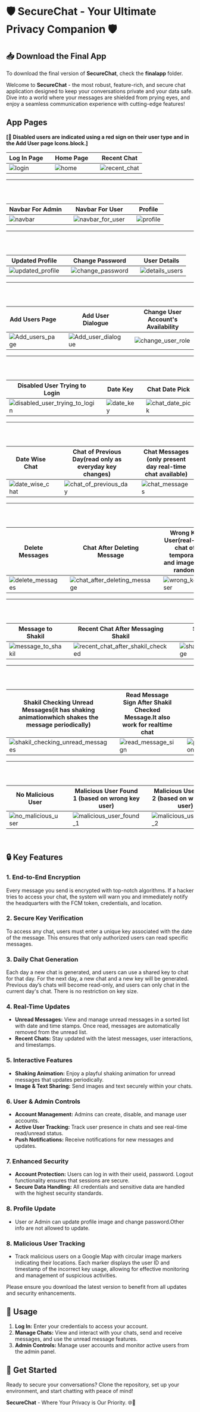 # 🛡️ SecureChat - Your Ultimate Privacy Companion 🛡️

## 📥 Download the Final App

To download the final version of **SecureChat**, check the **finalapp** folder.


Welcome to **SecureChat** - the most robust, feature-rich, and secure chat application designed to keep your conversations private and your data safe. Dive into a world where your messages are shielded from prying eyes, and enjoy a seamless communication experience with cutting-edge features!

## App Pages

**[📝 Disabled users are indicated using a red sign on their user type and in the Add User page Icons.block.]**

| Log In Page                 |   | Home Page                  |   | Recent Chat                  |
|-----------------------------|---|----------------------------|---|------------------------------|
| ![login](assets/app_images/login2.jpeg) |   | ![home](assets/app_images/home.jpeg) |   | ![recent_chat](assets/app_images/recent_chat.jpeg) |
---
<br><br>

| Navbar For Admin                      |   | Navbar For User                |   | Profile                    |
|-----------------------------|---|----------------------------|---|----------------------------|
| ![navbar](assets/app_images/navbar2.jpeg) |   | ![navbar_for_user](assets/app_images/navbar_for_user.jpeg) |   | ![profile](assets/app_images/profile2.jpeg) |
---
<br><br>

| Updated Profile              |   | Change Password            |   | User Details                |
|------------------------------|---|----------------------------|---|-----------------------------|
| ![updated_profile](assets/app_images/updated_profile2.jpeg) |   | ![change_password](assets/app_images/change_password.jpeg) |   | ![details_users](assets/app_images/details_users2.jpeg) |
---
<br><br>

| Add Users Page               |   | Add User Dialogue           |   | Change User Account's Availability |
|------------------------------|---|-----------------------------|---|-----------------------------------|
| ![Add_users_page](assets/app_images/Add_users_page2.jpeg) |   | ![Add_user_dialogue](assets/app_images/Add_user_dialogue.jpeg) |   | ![change_user_role](assets/app_images/change_user_role.jpeg) |
---

<br><br>

| Disabled User Trying to Login |   | Date Key                     |   | Chat Date Pick              |
|------------------------------|---|------------------------------|---|-----------------------------|
| ![disabled_user_trying_to_login](assets/app_images/disabled_user_trying_to_login.jpeg) |   | ![date_key](assets/app_images/date_key.jpeg) |   | ![chat_date_pick](assets/app_images/Chat_date_pick.jpeg) |
---
<br><br>

| Date Wise Chat              |   | Chat of Previous Day(read only as everyday key changes)        |   | Chat Messages (only present day real-time chat available)               |
|-----------------------------|---|------------------------------|---|------------------------------|
| ![date_wise_chat](assets/app_images/date_wise_chat.jpeg) |   | ![chat_of_previous_day](assets/app_images/Chat_of_previous_day.jpeg) |   | ![chat_messages](assets/app_images/chat_messages.jpeg) |
---
<br><br>

| Delete Messages              |   | Chat After Deleting Message |   | Wrong Key User(real-time chat off temporarily and images are random)              |
|------------------------------|---|------------------------------|---|------------------------------|
| ![delete_messages](assets/app_images/delete_messages.jpeg) |   | ![chat_after_deleting_message](assets/app_images/chat_after_deleting_message.jpeg) |   | ![wrong_key_user](assets/app_images/wrong_key_user.jpeg) |
---
<br><br>

| Message to Shakil            |   | Recent Chat After Messaging Shakil |   | Shakil Checking Message     |
|------------------------------|---|------------------------------------|---|-----------------------------|
| ![message_to_shakil](assets/app_images/message_to_shakil.jpeg) |   | ![recent_chat_after_shakil_checked](assets/app_images/recent_chat_after_shakil_checked.jpeg) |   | ![shakil_checking_message](assets/app_images/shakil_checking_message.jpeg) |
---
<br><br>

| Shakil Checking Unread Messages(it has shaking animationwhich shakes the message periodically) |   | Read Message Sign After Shakil Checked Message.It also work for realtime chat |   | Push Notification           |
|-------------------------------|---|-----------------------------------------------|---|-----------------------------|
| ![shakil_checking_unread_messages](assets/app_images/shakil_checking_unread_messages.jpeg) |   | ![read_message_sign](assets/app_images/read_message_sign.jpeg) |   | ![push_notification](assets/app_images/push_notification.PNG) |
---
<br><br>

| No Malicious User            |   | Malicious User Found 1 (based on wrong key user)        |   | Malicious User Found 2 (based on wrong key user)      |
|------------------------------|---|-------------------------------|---|----------------------------|
| ![no_malicious_user](assets/app_images/No_malicious_user.jpeg) |   | ![malicious_user_found_1](assets/app_images/Malicious_user_found_1.jpeg) |   | ![malicious_user_found_2](assets/app_images/Malicious_user_found_2.jpeg) |
<br>


## 🔒 Key Features

### **1. End-to-End Encryption**
Every message you send is encrypted with top-notch algorithms. If a hacker tries to access your chat, the system will warn you and immediately notify the headquarters with the FCM token, credentials, and location.

### **2. Secure Key Verification**
To access any chat, users must enter a unique key associated with the date of the message. This ensures that only authorized users can read specific messages.

### **3. Daily Chat Generation**
Each day a new chat is generated, and users can use a shared key to chat for that day. For the next day, a new chat and a new key will be generated. Previous day’s chats will become read-only, and users can only chat in the current day's chat. There is no restriction on key size.

### **4. Real-Time Updates**
- **Unread Messages:** View and manage unread messages in a sorted list with date and time stamps. Once read, messages are automatically removed from the unread list.
- **Recent Chats:** Stay updated with the latest messages, user interactions, and timestamps.

### **5. Interactive Features**
- **Shaking Animation:** Enjoy a playful shaking animation for unread messages that updates periodically.
- **Image & Text Sharing:** Send images and text securely within your chats.

### **6. User & Admin Controls**
- **Account Management:** Admins can create, disable, and manage user accounts.
- **Active User Tracking:** Track user presence in chats and see real-time read/unread status.
- **Push Notifications:** Receive notifications for new messages and updates.

### **7. Enhanced Security**
- **Account Protection:** Users can log in with their useid, password. Logout functionality ensures that sessions are secure.
- **Secure Data Handling:** All credentials and sensitive data are handled with the highest security standards.

### **8. Profile Update**
- User or Admin can update profile image and change password.Other info are not allowed to update.

### **8. Malicious User Tracking**
- Track malicious users on a Google Map with circular image markers indicating their locations. Each marker displays the user ID and timestamp of the incorrect key usage, allowing for effective monitoring and management of suspicious activities.



Please ensure you download the latest version to benefit from all updates and security enhancements.

## 📖 Usage

1. **Log In:** Enter your credentials to access your account.
2. **Manage Chats:** View and interact with your chats, send and receive messages, and use the unread message features.
3. **Admin Controls:** Manage user accounts and monitor active users from the admin panel.

## 🚀 Get Started

Ready to secure your conversations? Clone the repository, set up your environment, and start chatting with peace of mind!

**SecureChat** - Where Your Privacy is Our Priority. 🌐🔐
